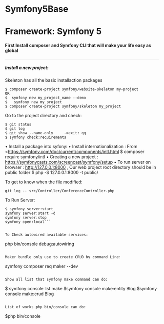 # Symfony5Base
# Framework: Symfony 5

#### First Install composer and Symfony CLI that will make your life easy as global 
--------------------------------------------------------------------------------
##### Install a  new project:
Skeleton has all the basic installaction packages
```
$ composer create-project symfony/website-skeleton my-project       
OR 
$  symfony new my_project_name --demo
$   symfony new my_project
$ composer create-project symfony/skeleton my_project
```

Go to the project  directory and check:
```
$ git status
$ git log
$ git show --name-only     ->exit: qq
$ symfony check:requirements
```
• Install a package into syfony:
	• Install internationalization : From <https://symfony.com/doc/current/components/intl.html
	$  composer require symfony/intl
• Creating a new project :  https://symfonycasts.com/screencast/symfony/setup
• To run server on browser : http://127.0.0.1:8000 , Our web project root directory should be in public folder
$  php -S 127.0.0.1:8000 -t public/

To get to know when the file modified: 
 ``` 
 git log -- src/Controller/ConferenceController.php
 ```
To Run Server:
```
$ symfony server:start
symfony server:start -d
symfony server:stop
symfony open:local```


To Check autowired available services:
 ``` 
 php bin/console debug:autowiring
 ```
 
 Maker bundle only use to create CRUD by command Line: 
 ```
 symfony composer req maker --dev
 ```

Show all list that symfony make command can do: 
 ```
 $ symfony console list make
$symfony console make:entity Blog
$symfony console make:crud Blog
```

List of works php bin/console can do:
 ```
 $php bin/console
 ```




